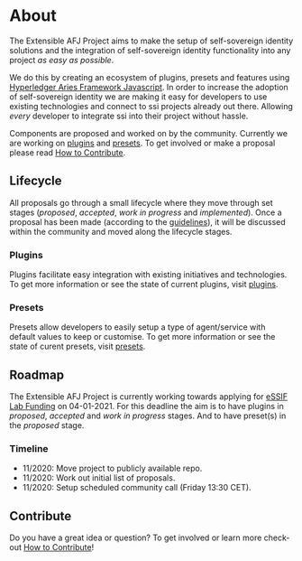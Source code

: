 <!-- Names:
afj-plugin-project
AFJ-EXTEND
ssi-extended
ssi-for-dummies
eSSIF-EASY
SIMPLE-SSI
JSSSI (JavaScriptSSI)
JSSI
eSSIF-EXTEND-->

# About

The Extensible AFJ Project aims to make the setup of self-sovereign identity solutions and the integration of self-sovereign identity functionality into any project _as easy as possible_.

We do this by creating an ecosystem of plugins, presets and features using [Hyperledger Aries Framework Javascript](https://github.com/hyperledger/aries-framework-javascript). In order to increase the adoption of self-sovereign identity we are making it easy for developers to use existing technologies and connect to ssi projects already out there. Allowing _every_ developer to integrate ssi into their project without hassle.

Components are proposed and worked on by the community. Currently we are working on [plugins](./plugins) and [presets](./presets). To get involved or make a proposal please read [How to Contribute](./how-to-contribute.md).

## Lifecycle

All proposals go through a small lifecycle where they move through set stages (_proposed_, _accepted_, _work in progress_ and _implemented_). Once a proposal has been made (according to the [guidelines](how-to-contribute.md)), it will be discussed within the community and moved along the lifecycle stages.

### Plugins

Plugins facilitate easy integration with existing initiatives and technologies. To get more information or see the state of current plugins, visit [plugins](plugins/README.md).

### Presets

Presets allow developers to easily setup a type of agent/service with default values to keep or customise. To get more information or see the state of curent presets, visit [presets](presets/README.md).

## Roadmap

The Extensible AFJ Project is currently working towards applying for [eSSIF Lab Funding](https://essif-lab-infrastructure-oriented.fundingbox.com/) on 04-01-2021. For this deadline the aim is to have plugins in _proposed_, _accepted_ and _work in progress_ stages. And to have preset(s) in the _proposed_ stage.

### Timeline

- 11/2020: Move project to publicly available repo.
- 11/2020: Work out initial list of proposals.
- 11/2020: Setup scheduled community call (Friday 13:30 CET).

## Contribute

Do you have a great idea or question? To get involved or learn more check-out [How to Contribute](how-to-contribute.md)!
